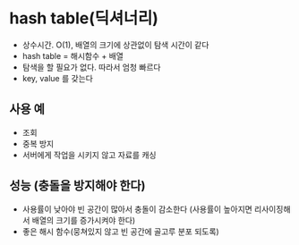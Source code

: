 # hash table(딕셔너리)
- 상수시간. O(1), 배열의 크기에 상관없이 탐색 시간이 같다
- hash table = 해시함수 + 배열
- 탐색을 할 필요가 없다. 따라서 엄청 빠르다
- key, value 를 갖는다

## 사용 예
- 조회
- 중복 방지
- 서버에게 작업을 시키지 않고 자료를 캐싱

## 성능 (충돌을 방지해야 한다)
- 사용률이 낮아야 빈 공간이 많아서 충돌이 감소한다 (사용률이 높아지면 리사이징해서 배열의 크기를 증가시켜야 한다)
- 좋은 해시 함수(뭉쳐있지 않고 빈 공간에 골고루 분포 되도록)
